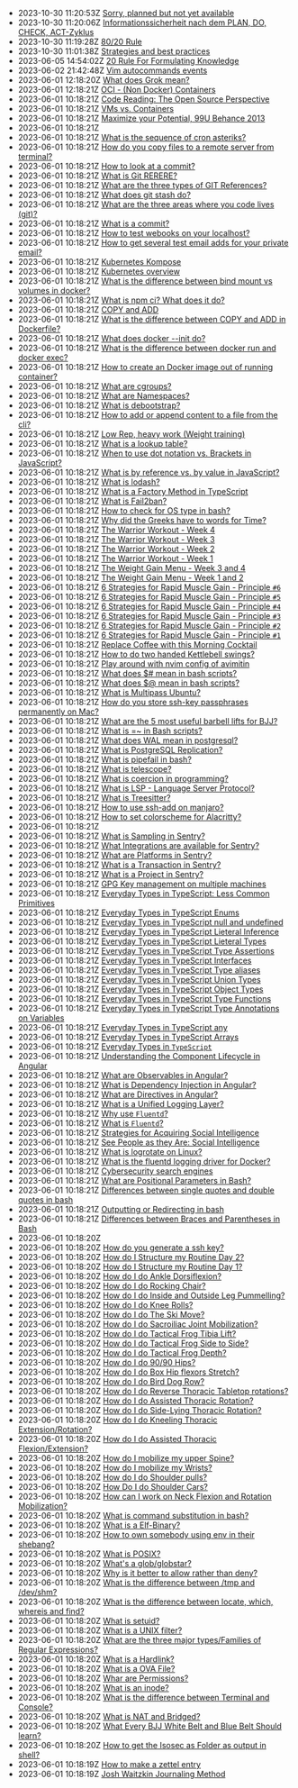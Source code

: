 * 2023-10-30 11:20:53Z [Sorry, planned but not yet available](../20221223102137)
* 2023-10-30 11:20:06Z [Informationssicherheit nach dem PLAN, DO, CHECK, ACT-Zyklus](../20221223102134)
* 2023-10-30 11:19:28Z [80/20 Rule](../20221223102133)
* 2023-10-30 11:01:38Z [Strategies and best practices](../20221223102136)
* 2023-06-05 14:54:02Z [20 Rule For Formulating Knowledge](../20221223102132)
* 2023-06-02 21:42:48Z [Vim autocommands events](../20221223102131)
* 2023-06-01 12:18:20Z [What does Grok mean?](../20221223102184)
* 2023-06-01 12:18:21Z [OCI - (Non Docker) Containers](../20221201052014)
* 2023-06-01 10:18:21Z [Code Reading: The Open Source Perspective](../20221223102130)
* 2023-06-01 10:18:21Z [VMs vs. Containers](../20221223102129)
* 2023-06-01 10:18:21Z [Maximize your Potential, 99U Behance 2013](../20221223102127)
* 2023-06-01 10:18:21Z [](../20221223102124)
* 2023-06-01 10:18:21Z [What is the sequence of cron asteriks?](../20221223102120)
* 2023-06-01 10:18:21Z [How do you copy files to a remote server from terminal?](../20221221100744)
* 2023-06-01 10:18:21Z [How to look at a commit?](../20221214113623)
* 2023-06-01 10:18:21Z [What is Git RERERE?](../20221214113238)
* 2023-06-01 10:18:21Z [What are the three types of GIT References?](../20221213030444)
* 2023-06-01 10:18:21Z [What does git stash do?](../20221213025153)
* 2023-06-01 10:18:21Z [What are the three areas where you code lives (git)?](../20221213023412)
* 2023-06-01 10:18:21Z [What is a commit?](../20221213022634)
* 2023-06-01 10:18:21Z [How to test webooks on your localhost?](../20221209060253)
* 2023-06-01 10:18:21Z [How to get several test email adds for your private email?](../20221208145117)
* 2023-06-01 10:18:21Z [Kubernetes Kompose](../20221201051818)
* 2023-06-01 10:18:21Z [Kubernetes overview](../20221201051401)
* 2023-06-01 10:18:21Z [What is the difference between bind mount vs volumes in docker?](../20221201051203)
* 2023-06-01 10:18:21Z [What is npm ci? What does it do?](../20221130001859)
* 2023-06-01 10:18:21Z [COPY and ADD](../20221130001718)
* 2023-06-01 10:18:21Z [What is the difference between COPY and ADD in Dockerfile?](../20221130001515)
* 2023-06-01 10:18:21Z [What does docker --init do?](../20221130001204)
* 2023-06-01 10:18:21Z [What is the difference between docker run and docker exec?](../20221130000011)
* 2023-06-01 10:18:21Z [How to create an Docker image out of running container?](../20221129235733)
* 2023-06-01 10:18:21Z [What are cgroups?](../20221129235556)
* 2023-06-01 10:18:21Z [What are Namespaces?](../20221129235309)
* 2023-06-01 10:18:21Z [What is debootstrap?](../20221129235005)
* 2023-06-01 10:18:21Z [How to add or append content to a file from the cli?](../20221125143108)
* 2023-06-01 10:18:21Z [Low Rep, heavy work (Weight training)](../20221125142633)
* 2023-06-01 10:18:21Z [What is a lookup table?](../20221116144552)
* 2023-06-01 10:18:21Z [When to use dot notation vs. Brackets in JavaScript?](../20221108173209)
* 2023-06-01 10:18:21Z [What is by reference vs. by value in JavaScript?](../20221107163314)
* 2023-06-01 10:18:21Z [What is lodash?](../20221031001620)
* 2023-06-01 10:18:21Z [What is a Factory Method in TypeScript](../20221021125409)
* 2023-06-01 10:18:21Z [What is Fail2ban?](../20221006005605)
* 2023-06-01 10:18:21Z [How to check for OS type in bash?](../20221005223339)
* 2023-06-01 10:18:21Z [Why did the Greeks have to words for Time?](../20221004014340)
* 2023-06-01 10:18:21Z [The Warrior Workout - Week 4](../20221001151005)
* 2023-06-01 10:18:21Z [The Warrior Workout - Week 3](../20221001145609)
* 2023-06-01 10:18:21Z [The Warrior Workout - Week 2](../20221001144943)
* 2023-06-01 10:18:21Z [The Warrior Workout - Week 1](../20221001135636)
* 2023-06-01 10:18:21Z [The Weight Gain Menu - Week 3 and 4](../20220930213841)
* 2023-06-01 10:18:21Z [The Weight Gain Menu - Week 1 and 2](../20220930212452)
* 2023-06-01 10:18:21Z [6 Strategies for Rapid Muscle Gain - Principle `#6`](../20220930210913)
* 2023-06-01 10:18:21Z [6 Strategies for Rapid Muscle Gain - Principle `#5`](../20220930205333)
* 2023-06-01 10:18:21Z [6 Strategies for Rapid Muscle Gain - Principle `#4`](../20220930204537)
* 2023-06-01 10:18:21Z [6 Strategies for Rapid Muscle Gain - Principle `#3`](../20220930204031)
* 2023-06-01 10:18:21Z [6 Strategies for Rapid Muscle Gain - Principle `#2`](../20220930203429)
* 2023-06-01 10:18:21Z [6 Strategies for Rapid Muscle Gain - Principle `#1`](../20220930202613)
* 2023-06-01 10:18:21Z [Replace Coffee with this Morning Cocktail](../20220926203450)
* 2023-06-01 10:18:21Z [How to do two handed Kettlebell swings?](../20220926201945)
* 2023-06-01 10:18:21Z [Play around with nvim config of avimitin](../20220926150042)
* 2023-06-01 10:18:21Z [What does $# mean in bash scripts?](../20220923120620)
* 2023-06-01 10:18:21Z [What does $@ mean in bash scripts?](../20220923120113)
* 2023-06-01 10:18:21Z [What is Multipass Ubuntu?](../20220922211623)
* 2023-06-01 10:18:21Z [How do you store ssh-key passphrases permanently on Mac?](../20220922153701)
* 2023-06-01 10:18:21Z [What are the 5 most useful barbell lifts for BJJ?](../20220922121759)
* 2023-06-01 10:18:21Z [What is =~ in Bash scripts?](../20220921130011)
* 2023-06-01 10:18:21Z [What does WAL mean in postgresql? ](../20220921094814)
* 2023-06-01 10:18:21Z [What is PostgreSQL Replication?](../20220921085941)
* 2023-06-01 10:18:21Z [What is pipefail in bash?](../20220920220535)
* 2023-06-01 10:18:21Z [What is telescope?](../20220919155706)
* 2023-06-01 10:18:21Z [What is coercion in programming?](../20220919080609)
* 2023-06-01 10:18:21Z [What is LSP - Language Server Protocol?](../20220917082947)
* 2023-06-01 10:18:21Z [What is Treesitter?](../20220917082010)
* 2023-06-01 10:18:21Z [How to use ssh-add on manjaro?](../20220916183732)
* 2023-06-01 10:18:21Z [How to set colorscheme for Alacritty?](../20220916182636)
* 2023-06-01 10:18:21Z [](../20220916172553)
* 2023-06-01 10:18:21Z [What is Sampling in Sentry?](../20220912125924)
* 2023-06-01 10:18:21Z [What Integrations are available for Sentry?](../20220912122910)
* 2023-06-01 10:18:21Z [What are Platforms in Sentry?](../20220912122306)
* 2023-06-01 10:18:21Z [What is a Transaction in Sentry?](../20220912121801)
* 2023-06-01 10:18:21Z [What is a Project in Sentry?](../20220912120918)
* 2023-06-01 10:18:21Z [GPG Key management on multiple machines](../20220912042043)
* 2023-06-01 10:18:21Z [Everyday Types in TypeScript: Less Common Primitives](../20220910072512)
* 2023-06-01 10:18:21Z [Everyday Types in TypeScript Enums](../20220910071212)
* 2023-06-01 10:18:21Z [Everyday Types in TypeScript null and undefined](../20220910055440)
* 2023-06-01 10:18:21Z [Everyday Types in TypeScript Lieteral Inference](../20220910052734)
* 2023-06-01 10:18:21Z [Everyday Types in TypeScript Lieteral Types](../20220910051413)
* 2023-06-01 10:18:21Z [Everyday Types in TypeScript Type Assertions](../20220910034255)
* 2023-06-01 10:18:21Z [Everyday Types in TypeScript Interfaces](../20220910033114)
* 2023-06-01 10:18:21Z [Everyday Types in TypeScript Type aliases](../20220909234940)
* 2023-06-01 10:18:21Z [Everyday Types in TypeScript Union Types](../20220909041138)
* 2023-06-01 10:18:21Z [Everyday Types in TypeScript Object Types](../20220909040122)
* 2023-06-01 10:18:21Z [Everyday Types in TypeScript Type Functions](../20220909031647)
* 2023-06-01 10:18:21Z [Everyday Types in TypeScript Type Annotations on Variables](../20220909031144)
* 2023-06-01 10:18:21Z [Everyday Types in TypeScript any](../20220909030721)
* 2023-06-01 10:18:21Z [Everyday Types in TypeScript Arrays](../20220909030424)
* 2023-06-01 10:18:21Z [Everyday Types in `TypeScript`](../20220909023815)
* 2023-06-01 10:18:21Z [Understanding the Component Lifecycle in Angular](../20220902164123)
* 2023-06-01 10:18:21Z [What are Observables in Angular?](../20220902162011)
* 2023-06-01 10:18:21Z [What is Dependency Injection in Angular?](../20220902154721)
* 2023-06-01 10:18:21Z [What are Directives in Angular?](../20220902152552)
* 2023-06-01 10:18:21Z [What is a Unified Logging Layer?](../20220902044518)
* 2023-06-01 10:18:21Z [Why use `Fluentd`?](../20220902043235)
* 2023-06-01 10:18:21Z [What is `Fluentd`?](../20220902041719)
* 2023-06-01 10:18:21Z [Strategies for Acquiring Social Intelligence](../20220901052008)
* 2023-06-01 10:18:21Z [See People as they Are: Social Intelligence](../20220901045302)
* 2023-06-01 10:18:21Z [What is logrotate on Linux?](../20220829234356)
* 2023-06-01 10:18:21Z [What is the fluentd logging driver for Docker? ](../20220829233531)
* 2023-06-01 10:18:21Z [Cybersecurity search engines](../20220829152306)
* 2023-06-01 10:18:21Z [What are Positional Parameters in Bash?](../20220828143938)
* 2023-06-01 10:18:21Z [Differences between single quotes and double quotes in bash](../20220825185326)
* 2023-06-01 10:18:21Z [Outputting or Redirecting in bash](../20220825183702)
* 2023-06-01 10:18:21Z [Differences between Braces and Parentheses in Bash](../20220825182037)
* 2023-06-01 10:18:20Z [](../20220824115412)
* 2023-06-01 10:18:20Z [How do you generate a ssh key?](../20221223102183)
* 2023-06-01 10:18:20Z [How do I Structure my Routine Day 2?](../20221223102182)
* 2023-06-01 10:18:20Z [How do I Structure my Routine Day 1?](../20221223102181)
* 2023-06-01 10:18:20Z [How do I do Ankle Dorsiflexion?](../20221223102180)
* 2023-06-01 10:18:20Z [How do I do Rocking Chair?](../20221223102179)
* 2023-06-01 10:18:20Z [How do I do Inside and Outside Leg Pummelling?](../20221223102178)
* 2023-06-01 10:18:20Z [How do I do Knee Rolls?](../20221223102177)
* 2023-06-01 10:18:20Z [How do I do The Ski Move?](../20221223102176)
* 2023-06-01 10:18:20Z [How do I do Sacroiliac Joint Mobilization?](../20221223102175)
* 2023-06-01 10:18:20Z [How do I do Tactical Frog Tibia Lift?](../20221223102174)
* 2023-06-01 10:18:20Z [How do I do Tactical Frog Side to Side?](../20221223102173)
* 2023-06-01 10:18:20Z [How do I do Tactical Frog Depth?](../20221223102172)
* 2023-06-01 10:18:20Z [How do I do 90/90 Hips?](../20221223102171)
* 2023-06-01 10:18:20Z [How do I do Box Hip flexors Stretch?](../20221223102170)
* 2023-06-01 10:18:20Z [How do I do Bird Dog Row?](../20221223102169)
* 2023-06-01 10:18:20Z [How do I do Reverse Thoracic Tabletop rotations?](../20221223102168)
* 2023-06-01 10:18:20Z [How do I do Assisted Thoracic Rotation?](../20221223102167)
* 2023-06-01 10:18:20Z [How do I do Side-Lying Thoracic Rotation?](../20221223102166)
* 2023-06-01 10:18:20Z [How do I do Kneeling Thoracic Extension/Rotation?](../20221223102165)
* 2023-06-01 10:18:20Z [How do I do Assisted Thoracic Flexion/Extension?](../20221223102164)
* 2023-06-01 10:18:20Z [How do I mobilize my upper Spine?](../20221223102163)
* 2023-06-01 10:18:20Z [How do I mobilize my Wrists?](../20221223102162)
* 2023-06-01 10:18:20Z [How do I do Shoulder pulls?](../20221223102161)
* 2023-06-01 10:18:20Z [How Do I do Shoulder Cars? ](../20221223102160)
* 2023-06-01 10:18:20Z [How can I work on Neck Flexion and Rotation Mobilization?](../20221223102159)
* 2023-06-01 10:18:20Z [What is command substitution in bash?](../20221223102158)
* 2023-06-01 10:18:20Z [What is a Elf-Binary?](../20221223102157)
* 2023-06-01 10:18:20Z [How to own somebody using env in their shebang?](../20221223102156)
* 2023-06-01 10:18:20Z [What is POSIX?](../20221223102155)
* 2023-06-01 10:18:20Z [What's a glob/globstar?](../20221223102154)
* 2023-06-01 10:18:20Z [Why is it better to allow rather than deny?](../20221223102153)
* 2023-06-01 10:18:20Z [What is the difference between /tmp and /dev/shm?](../20221223102152)
* 2023-06-01 10:18:20Z [What is the difference between locate, which, whereis and find?](../20221223102151)
* 2023-06-01 10:18:20Z [What is setuid?](../20221223102150)
* 2023-06-01 10:18:20Z [What is a UNIX filter?](../20221223102149)
* 2023-06-01 10:18:20Z [What are the three major types/Families of Regular Expressions?](../20221223102148)
* 2023-06-01 10:18:20Z [What is a Hardlink?](../20221223102147)
* 2023-06-01 10:18:20Z [What is a OVA File?](../20221223102146)
* 2023-06-01 10:18:20Z [Whar are Permissions?](../20221223102145)
* 2023-06-01 10:18:20Z [What is an inode?](../20221223102144)
* 2023-06-01 10:18:20Z [What is the difference between Terminal and Console?](../20221223102143)
* 2023-06-01 10:18:20Z [What is NAT and Bridged?](../20221223102142)
* 2023-06-01 10:18:20Z [What Every BJJ White Belt and Blue Belt Should learn?](../20221223102141)
* 2023-06-01 10:18:20Z [How to get the Isosec as Folder as output in shell?](../20221223102140)
* 2023-06-01 10:18:19Z [How to make a zettel entry](../20221223102139)
* 2023-06-01 10:18:19Z [Josh Waitzkin Journaling Method](../20221223102138)
